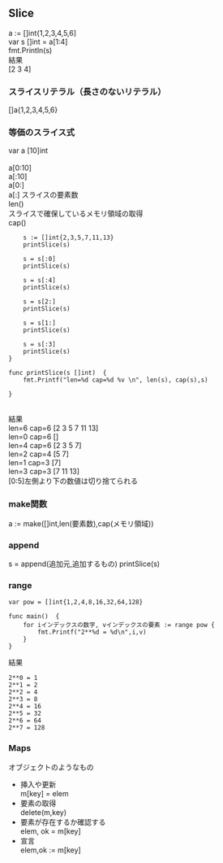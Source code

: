 ## Slice
a := []int{1,2,3,4,5,6]<br>var s []int = a[1:4]<br>fmt.Println(s)
<br>結果<br>[2 3 4] 

### スライスリテラル（長さのないリテラル）
[]a{1,2,3,4,5,6}<br>

### 等価のスライス式
var a [10]int<br><br>a[0:10]<br>a[:10]<br>a[0:]<br>a[:]
スライスの要素数<br>len()<br>スライスで確保しているメモリ領域の取得<br>cap()

```func main()  {
	s := []int{2,3,5,7,11,13}
	printSlice(s)

	s = s[:0]
	printSlice(s)

	s = s[:4]
	printSlice(s)

	s = s[2:]
	printSlice(s)

	s = s[1:]
	printSlice(s)

	s = s[:3]
	printSlice(s)
}

func printSlice(s []int)  {
	fmt.Printf("len=%d cap=%d %v \n", len(s), cap(s),s)

}
```
<br>結果<br>
len=6 cap=6 [2 3 5 7 11 13]<br> 
len=0 cap=6 [] <br>
len=4 cap=6 [2 3 5 7] <br>
len=2 cap=4 [5 7] <br>
len=1 cap=3 [7] <br>
len=3 cap=3 [7 11 13] <br>
[0:5]左側より下の数値は切り捨てられる

### make関数
a := make([]int,len(要素数),cap(メモリ領域))<br>

### append
s = append(追加元,追加するもの)
	printSlice(s)

### range

```
var pow = []int{1,2,4,8,16,32,64,128}

func main()  {
	for iインデックスの数字, vインデックスの要素 := range pow {
		fmt.Printf("2**%d = %d\n",i,v)
	}
}
```
結果<br>
```
2**0 = 1
2**1 = 2
2**2 = 4
2**3 = 8
2**4 = 16
2**5 = 32
2**6 = 64
2**7 = 128
```

### Maps
オブジェクトのようなもの
* 挿入や更新<br>
m[key] = elem<br>
* 要素の取得<br>
delete(m,key)<br>
* 要素が存在するか確認する<br>
elem, ok = m[key]<br>
* 宣言<br>
elem,ok := m[key]
